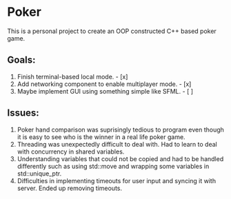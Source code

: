 # Poker

This is a personal project to create an OOP constructed C++ based poker game.

## Goals:
1. Finish terminal-based local mode. - [x]
1. Add networking component to enable multiplayer mode. - [x]
1. Maybe implement GUI using something simple like SFML. - [ ]

## Issues:
1. Poker hand comparison was suprisingly tedious to program even though it is easy to see who is the winner in a real life poker game.
1. Threading was unexpectedly difficult to deal with. Had to learn to deal with concurrency in shared variables.
1. Understanding variables that could not be copied and had to be handled differently such as using std::move and wrapping
some variables in std::unique_ptr.
1. Difficulties in implementing timeouts for user input and syncing it with server. Ended up removing timeouts.
